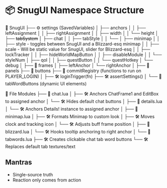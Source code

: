 # 📦 SnugUI Namespace Structure

📂 SnugUI
├── ⚙️ settings (SavedVariables)
│   ├── anchors
│   │   ├── leftAssignment
│   │   ├── rightAssignment
│   │   ├── width
│   │   └── height
│   ├── ~~tabSystem~~
│   ├── chat
│   │   ├── tabStyle
│   │   └──
│   ├── minimap
│   │   ├── style - toggles between SnugUI and a Blizzard-esq minimap
│   │   ├── scale - Will be static value for SnugUI, slider for Blizzard-esq
│   │   ├── lockTracker
│   │   ├── hideWorldMapButton
│   │   ├── disableModule
│   │   └── styleNum
│   ├── qol
│   │   ├── questButton 
│   │   └── questHotkey
│   └── debug
│
├── 🧾 frames
│   ├── leftAnchor
│   └── rightAnchor
│
├── 🧾 panels
├── 🧾 buttons
├── 🧾 commitRegistry (functions to run on PLAYER_LOGIN)
│
├── 🛠️ loginTrigger(fn)
├── 🛠️ assertSettings()
│
└── 🧾 tabWordButtons (dynamic UI elements)


📂 File Modules
├── 📄 chat.lua
│   ├── 🛠️ Anchors ChatFrame1 and EditBox to assigned anchor
│   └── 🛠️ Hides default chat buttons
│
├── 📄 details.lua
│   └── 🛠️ Anchors Details! instance to assigned anchor
│
├── 📄 minimap.lua
│   ├── 🛠️ Formats Minimap to custom look
│   ├── 🛠️ Moves clock and tracking icon
│   └── 🛠️ Adjusts buff frame position
│
├── 📄 blizzard.lua
│   └── 🛠️ Hooks tooltip anchoring to right anchor
│
└── 📄 tabwords.lua
    ├── 🛠️ Creates clickable chat tab word buttons
    └── 🛠️ Replaces default tab textures/text

## Mantras
* Single-source truth
* Reaction only comes from action